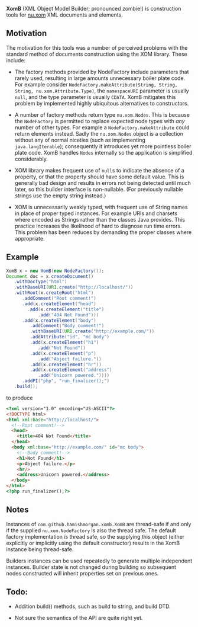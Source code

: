 
**XomB** (XML Object Model Builder; pronounced zombie!) is construction tools for [nu.xom](http://www.xom.nu/) XML 
documents and elements. 

## Motivation 

The motivation for this tools was a number of perceived problems with the standard method 
of documents construction using the XOM library. These include:

 * The factory methods provided by NodeFactory include parameters that rarely used, resulting in large amounts 
   unnecessary boiler plate code. For example consider 
   `NodeFactory.makeAttribute(String, String, String, nu.xom.Attribute.Type)`, the `namespaceURI` parameter is usually 
   `null`, and the type parameter is usually `CDATA`. XomB mitigates this problem by 
   implemented highly ubiquitous alternatives to constructors.

 * A number of factory methods return type `nu.xom.Nodes`. This is because the `NodeFactory` is permitted to replace 
   expected node types with *any* number of other types. For example a `NodeFactory.makeAttribute` could return 
   elements instead. Sadly the `nu.xom.Nodes` object is a collection without any of normal niceties (such as 
   implementing `java.langIterable`); consequently it introduces yet more pointless boiler plate code. XomB handles 
   `Nodes` internally so the application is simplified considerably.
 
 * XOM library makes frequent use of `null`s to indicate the absence of a property, or that the property should have 
   some default value. This is generally bad design and results in errors not being detected until much later, so 
   this builder interface is non-nullable. (For previously nullable strings use the empty string instead.)
 
 * XOM is unnecessarily weakly typed, with frequent use of String names in place of proper typed instances. For example 
   URIs and charsets where encoded as Strings rather than the classes Java provides. This practice increases the 
   likelihood of hard to diagnose run time errors. This problem has been reduces by demanding the proper classes 
   where appropriate.


## Example

```java
XomB x = new XomB(new NodeFactory());
Document doc = x.createDocument()
   .withDocType("html")
   .withBaseURI(URI.create("http://localhost/"))
   .withRoot(x.createRoot("html")
      .addComment("Root comment!")
      .add(x.createElement("head")
        .add(x.createElement("title")
            .add("404 Not Found")))
      .add(x.createElement("body")
         .addComment("Body comment!")
         .withBaseURI(URI.create("http://example.com/"))
         .addAttribute("id", "mc body")
         .add(x.createElement("h1")
            .add("Not Found"))
         .add(x.createElement("p")
            .add("Abject failure."))
         .add(x.createElement("hr"))
         .add(x.createElement("address")
            .add("Unicorn powered."))))
      .addPI("php", "run_finalizer();")
   .build();
```

to produce

```html
<?xml version="1.0" encoding="US-ASCII"?>
<!DOCTYPE html>
<html xml:base="http://localhost/">
  <!--Root comment!-->
  <head>
    <title>404 Not Found</title>
  </head>
  <body xml:base="http://example.com/" id="mc body">
    <!--Body comment!-->
    <h1>Not Found</h1>
    <p>Abject failure.</p>
    <hr/>
    <address>Unicorn powered.</address>
  </body>
</html>
<?php run_finalizer();?>
```

## Notes

Instances of `com.github.hamishmorgan.xomb.XomB` are thread-safe if and only if the supplied `nu.xom.NodeFactory` is 
also the thread safe. The default factory implementation *is* thread safe, so the supplying this object (either 
explicitly or implicitly using the default constructor) results in the XomB instance being thread-safe.

Builders instances can be used repeatedly to generate multiple independent instances. Builder state is not changed 
during building so subsequent nodes constructed will inherit properties set on previous ones.

## Todo:

 * Addition build() methods, such as build to string, and build DTD.
 
 * Not sure the semantics of the API are quite right yet.
